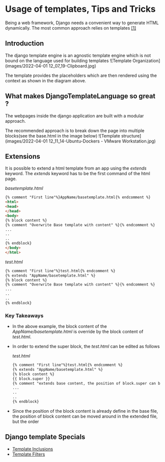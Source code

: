# Usage of templates, Tips and Tricks
Being a web framework, Django needs a convenient way to generate HTML dynamically. The most common approach relies on templates [[1]]([https://link](https://docs.djangoproject.com/en/4.0/topics/templates/))

## Introduction
The django template engine is an agnostic template engine which is not bound on the language used for building templates
 ![Template Organization](images/2022-04-01 12_07_19-Clipboard.jpg)

The template provides the placeholders which are then rendered using the context as shown in the diagram above.

## What makes DjangoTemplateLanguage so great ?

The webpages inside the django application are built with a modular approach.

The recommended approach is to break down the page into multiple blocks(see the base.html in the image below)
![Template structure](images/2022-04-01 12_11_14-Ubuntu-Dockers - VMware Workstation.jpg)


## Extensions
It is possible to extend a html template from an app
using the *extends* keyword. The *extends* keyword has to be the first command of the html page.

*basetemplate.html*
```html
{% comment "First line"%}AppName/basetemplate.html{% endcomment %}
<html>
<head>
</head>
<body>
{% block content %}
{% comment "Overwrite Base template with content" %}{% endcomment %}
...
..
..
{% endblock}
</body>
</html>
```


*test.html*
```html
{% comment "First line"%}test.html{% endcomment %}
{% extends "AppName/basetemplate.html" %}
{% block content %}
{% comment "Overwrite Base template with content" %}{% endcomment %}
...
..
..
{% endblock}
```
### Key Takeaways
- In the above example, the block content of the *AppName/basetemplate.html* is override by the block content of *test.html*.
- In order to extend the super block, the *test.html* can be edited as follows

    *test.html*
    ```html
    {% comment "First line"%}test.html{% endcomment %}
    {% extends "AppName/basetemplate.html" %}
    {% block content %}
    {{ block.super }}
    {% comment "extends base content, the position of block.super can be moved around for before/after effect" %}{% endcomment %}
    ...
    ..
    ..
    {% endblock}
    ```

- Since the position of the block content is already define in the base file, the position of block content can be moved around in the extended file, but the order

## Django template Specials
- [Template Inclusions](template_inclusions.md)
- [Template Filters](template_filters.md)



